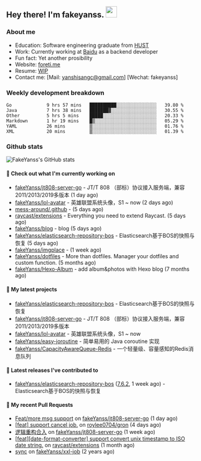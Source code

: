 ## Hey there! I'm fakeyanss. <img src="https://media.giphy.com/media/hvRJCLFzcasrR4ia7z/giphy.gif" width="30px">

### About me
- Education: Software engineering graduate from [HUST](https://www.hust.edu.cn/)
- Work: Currently working at [Baidu](https://cloud.baidu.com/) as a backend developer
- Fun fact: Yet another prosibility
- Website: [foreti.me](https://foreti.me)
- Resume: [WIP](https://github.com/fakeYanss/fakeYanss/blob/main/Resume.md)
- Contact me: [Mail: yanshisangc@gmail.com] [Wechat: fakeyanss]


### Weekly development breakdown



```text
Go             9 hrs 57 mins   ██████████░░░░░░░░░░░░░░░   39.80 %
Java           7 hrs 38 mins   ███████▓░░░░░░░░░░░░░░░░░   30.55 %
Other          5 hrs 5 mins    █████░░░░░░░░░░░░░░░░░░░░   20.33 %
Markdown       1 hr 19 mins    █▒░░░░░░░░░░░░░░░░░░░░░░░   05.29 %
YAML           26 mins         ▒░░░░░░░░░░░░░░░░░░░░░░░░   01.76 %
XML            20 mins         ▒░░░░░░░░░░░░░░░░░░░░░░░░   01.39 %
```



### Github stats

![FakeYanss's GitHub stats](https://github-readme-stats.vercel.app/api?username=fakeyanss&show_icons=true&theme=transparent)

#### 👷 Check out what I'm currently working on

- [fakeYanss/jt808-server-go](https://github.com/fakeYanss/jt808-server-go) - JT/T 808 （部标）协议接入服务端，兼容2011/2013/2019多版本 (1 day ago)
- [fakeYanss/lol-avatar](https://github.com/fakeYanss/lol-avatar) - 英雄联盟系统头像，S1 ~ now (2 days ago)
- [mess-around/.github](https://github.com/mess-around/.github) -  (5 days ago)
- [raycast/extensions](https://github.com/raycast/extensions) - Everything you need to extend Raycast. (5 days ago)
- [fakeYanss/blog](https://github.com/fakeYanss/blog) - blog (5 days ago)
- [fakeYanss/elasticsearch-repository-bos](https://github.com/fakeYanss/elasticsearch-repository-bos) - Elasticsearch基于BOS的快照与恢复 (5 days ago)
- [fakeYanss/imgplace](https://github.com/fakeYanss/imgplace) -  (1 week ago)
- [fakeYanss/dotfiles](https://github.com/fakeYanss/dotfiles) - More than dotfiles. Manager your dotfiles and custom function. (5 months ago)
- [fakeYanss/Hexo-Album](https://github.com/fakeYanss/Hexo-Album) - add album&amp;photos with Hexo blog (7 months ago)

#### 🌱 My latest projects

- [fakeYanss/elasticsearch-repository-bos](https://github.com/fakeYanss/elasticsearch-repository-bos) - Elasticsearch基于BOS的快照与恢复
- [fakeYanss/jt808-server-go](https://github.com/fakeYanss/jt808-server-go) - JT/T 808 （部标）协议接入服务端，兼容2011/2013/2019多版本
- [fakeYanss/lol-avatar](https://github.com/fakeYanss/lol-avatar) - 英雄联盟系统头像，S1 ~ now
- [fakeYanss/easy-joroutine](https://github.com/fakeYanss/easy-joroutine) - 简单易用的 Java coroutine 实现
- [fakeYanss/CapacityAwareQueue-Redis](https://github.com/fakeYanss/CapacityAwareQueue-Redis) - 一个轻量级、容量感知的Redis消息队列

#### 🔭 Latest releases I've contributed to

- [fakeYanss/elasticsearch-repository-bos](https://github.com/fakeYanss/elasticsearch-repository-bos) ([7.6.2](https://github.com/fakeYanss/elasticsearch-repository-bos/releases/tag/7.6.2), 1 week ago) - Elasticsearch基于BOS的快照与恢复

#### 🔨 My recent Pull Requests

- [Feat/more msg support](https://github.com/fakeYanss/jt808-server-go/pull/2) on [fakeYanss/jt808-server-go](https://github.com/fakeYanss/jt808-server-go) (1 day ago)
- [[feat] support cancel job.](https://github.com/roylee0704/gron/pull/16) on [roylee0704/gron](https://github.com/roylee0704/gron) (4 days ago)
- [逻辑重构合入](https://github.com/fakeYanss/jt808-server-go/pull/1) on [fakeYanss/jt808-server-go](https://github.com/fakeYanss/jt808-server-go) (1 week ago)
- [[feat][date-format-converter] support convert unix timestamp to ISO date string.](https://github.com/raycast/extensions/pull/4131) on [raycast/extensions](https://github.com/raycast/extensions) (1 month ago)
- [sync](https://github.com/fakeYanss/xxl-job/pull/1) on [fakeYanss/xxl-job](https://github.com/fakeYanss/xxl-job) (2 years ago)

